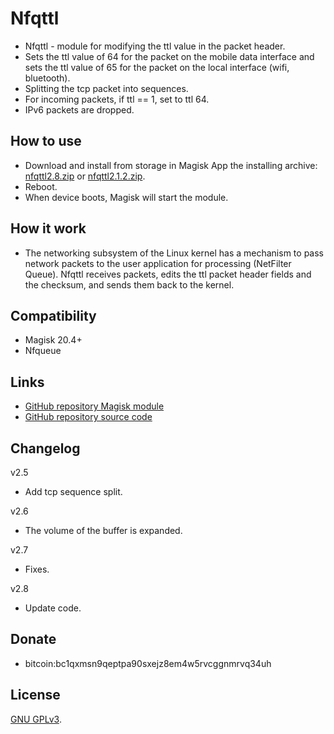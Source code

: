 # Nfqttl

* Nfqttl - module for modifying the ttl value in the packet header.
* Sets the ttl value of 64 for the packet on the mobile data interface and sets the ttl value of 65 for the packet on the local interface (wifi, bluetooth).
* Splitting the tcp packet into sequences.
* For incoming packets, if ttl == 1, set to ttl 64.
* IPv6 packets are dropped.

## How to use

* Download and install from storage in Magisk App the installing archive:
[nfqttl2.8.zip](https://github.com/cyborg-one/nfqttl/releases/download/2.8/nfqttl2.8.zip) or 
[nfqttl2.1.2.zip](https://github.com/cyborg-one/nfqttl/releases/download/2.1.2/nfqttl2.1.2.zip).
* Reboot.
* When device boots, Magisk will start the module.

## How it work

* The networking subsystem of the Linux kernel has a mechanism to pass network packets to the user 
application for processing (NetFilter Queue). Nfqttl receives packets, edits the ttl packet header fields and the checksum, 
and sends them back to the kernel.

## Compatibility

* Magisk 20.4+
* Nfqueue

## Links

- [GitHub repository Magisk module](https://github.com/cyborg-one/nfqttl)
- [GitHub repository source code](https://github.com/cyborg-one/nfqttl-src)

## Changelog

v2.5
* Add tcp sequence split.

v2.6
* The volume of the buffer is expanded.

v2.7
* Fixes.

v2.8
* Update code.

## Donate

* bitcoin:bc1qxmsn9qeptpa90sxejz8em4w5rvcggnmrvq34uh

## License

[GNU GPLv3](https://github.com/cyborg-one/nfqttl/blob/master/LICENSE).
